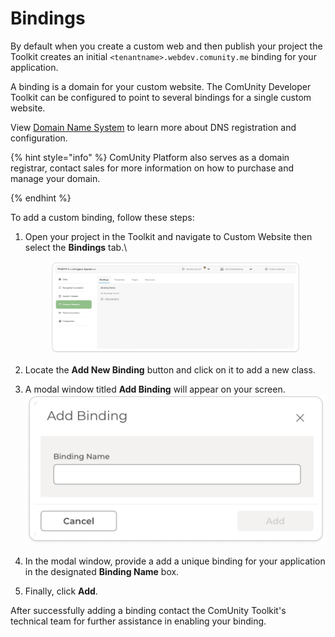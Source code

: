 # Bindings

By default when you create a custom web and then publish your project the Toolkit creates an initial `<tenantname>.webdev.comunity.me` binding for your application.&#x20;

A binding is a domain for your custom website. The ComUnity Developer Toolkit can be configured to point to several bindings for a single custom website.

View [Domain Name System](https://en.wikipedia.org/wiki/Domain_Name_System) to learn more about DNS registration and configuration.

{% hint style="info" %}
ComUnity Platform also serves as a domain registrar, contact sales for more information on how to purchase and manage your domain.


{% endhint %}

To add a custom binding, follow these steps:

1.  Open your project in the Toolkit and navigate to Custom Website then select the **Bindings** tab.\


    <figure><img src="../../.gitbook/assets/image (263).png" alt=""><figcaption></figcaption></figure>
2. Locate the **Add New Binding**  button and click on it to add a new class.
3. A modal window titled **Add Binding** will appear on your screen.\
   ![](<../../.gitbook/assets/image (250).png>)
4. In the modal window, provide a add a unique binding for your application in the designated **Binding Name** box.
5. Finally, click **Add**.

After successfully adding a binding contact the ComUnity Toolkit's technical team for further assistance in enabling your binding.
